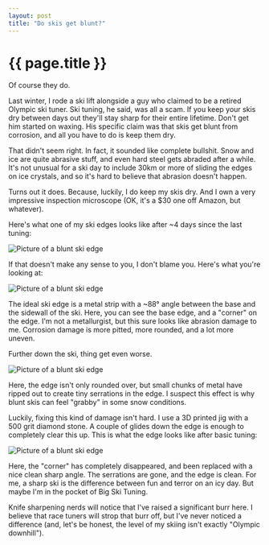 ```yaml
---
layout: post
title: "Do skis get blunt?"
---
```


{{ page.title }}
================

<p class="meta">Of course they do.</p>

Last winter, I rode a ski lift alongside a guy who claimed to be a retired Olympic ski tuner. Ski tuning, he said, was all a scam. If you keep your skis dry between days out they'll stay sharp for their entire lifetime. Don't get him started on waxing. His specific claim was that skis get blunt from corrosion, and all you have to do is keep them dry.

That didn't seem right. In fact, it sounded like complete bullshit. Snow and ice are quite abrasive stuff, and even hard steel gets abraded after a while. It's not unusual for a ski day to include 30km or more of sliding the edges on ice crystals, and so it's hard to believe that abrasion doesn't happen.

Turns out it does. Because, luckily, I do keep my skis dry. And I own a very impressive inspection microscope (OK, it's a $30 one off Amazon, but whatever).

Here's what one of my ski edges looks like after ~4 days since the last tuning:

![Picture of a blunt ski edge](/misc-blog/images/edge_blunt.jpg)

If that doesn't make any sense to you, I don't blame you. Here's what you're looking at:

![Picture of a blunt ski edge](/misc-blog/images/edge_diagram.jpg)

The ideal ski edge is a metal strip with a ~88° angle between the base and the sidewall of the ski. Here, you can see the base edge, and a "corner" on the edge. I'm not a metallurgist, but this sure looks like abrasion damage to me. Corrosion damage is more pitted, more rounded, and a lot more uneven.

Further down the ski, thing get even worse.

![Picture of a blunt ski edge](/misc-blog/images/edge_damage.jpg)

Here, the edge isn't only rounded over, but small chunks of metal have ripped out to create tiny serrations in the edge. I suspect this effect is why blunt skis can feel "grabby" in some snow conditions.

Luckily, fixing this kind of damage isn't hard. I use a 3D printed jig with a 500 grit diamond stone. A couple of glides down the edge is enough to completely clear this up. This is what the edge looks like after basic tuning:

![Picture of a blunt ski edge](/misc-blog/images/edge_sharp.jpg)

Here, the "corner" has completely disappeared, and been replaced with a nice clean sharp angle. The serrations are gone, and the edge is clean. For me, a sharp ski is the difference between fun and terror on an icy day. But maybe I'm in the pocket of Big Ski Tuning.

Knife sharpening nerds will notice that I've raised a significant burr here. I believe that race tuners will strop that burr off, but I've never noticed a difference (and, let's be honest, the level of my skiing isn't exactly "Olympic downhill").
